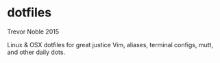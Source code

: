 # dotfiles
Trevor Noble 2015

Linux &amp; OSX dotfiles for great justice
Vim, aliases, terminal configs, mutt, and other daily dots.
